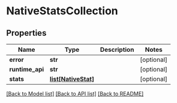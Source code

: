 # NativeStatsCollection

## Properties
Name | Type | Description | Notes
------------ | ------------- | ------------- | -------------
**error** | **str** |  | [optional] 
**runtime_api** | **str** |  | [optional] 
**stats** | [**list[NativeStat]**](NativeStat.md) |  | [optional] 

[[Back to Model list]](../README.md#documentation-for-models) [[Back to API list]](../README.md#documentation-for-api-endpoints) [[Back to README]](../README.md)

